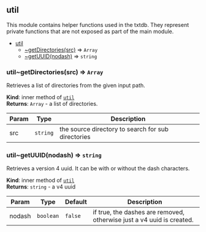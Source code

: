 <a name="module_util"></a>

## util
This module contains helper functions used in the txtdb.  They represent
private functions that are not exposed as part of the main module.


* [util](#module_util)
    * [~getDirectories(src)](#module_util..getDirectories) ⇒ <code>Array</code>
    * [~getUUID(nodash)](#module_util..getUUID) ⇒ <code>string</code>

<a name="module_util..getDirectories"></a>

### util~getDirectories(src) ⇒ <code>Array</code>
Retrieves a list of directories from the given input path.

**Kind**: inner method of <code>[util](#module_util)</code>  
**Returns**: <code>Array</code> - a list of directories.  

| Param | Type | Description |
| --- | --- | --- |
| src | <code>string</code> | the source directory to search for sub directories |

<a name="module_util..getUUID"></a>

### util~getUUID(nodash) ⇒ <code>string</code>
Retrieves a version 4 uuid.  It can be with or without the dash characters.

**Kind**: inner method of <code>[util](#module_util)</code>  
**Returns**: <code>string</code> - a v4 uuid  

| Param | Type | Default | Description |
| --- | --- | --- | --- |
| nodash | <code>boolean</code> | <code>false</code> | if true, the dashes are removed, otherwise just a v4 uuid is created. |

